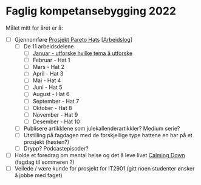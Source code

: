 # Faglig kompetansebygging 2022

Målet mitt for året er å:
- [ ] Gjennomføre [Prosjekt Pareto Hats](/projects/pareto-hats) [[Arbeidslog](/projects/pareto-hats/progress)]
  - [ ] De 11 arbeidsdelene
    - [ ] [Januar - utforske hvilke tema å utforske](/projects/pareto-hats/the-hats)
    - [ ] Februar - Hat 1
    - [ ] Mars - Hat 2
    - [ ] April - Hat 3
    - [ ] Mai - Hat 4
    - [ ] Juni - Hat 5
    - [ ] August - Hat 6
    - [ ] September - Hat 7
    - [ ] Oktober - Hat 8
    - [ ] November - Hat 9
    - [ ] Desember - Hat 10
  - [ ] Publisere artikklene som julekallenderartikkler? Medium serie?
  - [ ] Utstilling på fagdagen med de forskjellige type hattene en har på et prosjekt (høsten?)
  - [ ] Drypp? Podcastepisoder?
- [ ] Holde et foredrag om mental helse og det å leve livet [Calming Down](/articles/calming-down) (fagdag til sommeren ?)
- [ ] Veilede / være kunde for prosjekt for IT2901 (gitt noen studenter ønsker å jobbe med faget)
